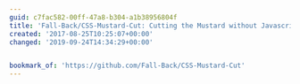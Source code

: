 ```yaml
---
guid: c7fac582-00ff-47a8-b304-a1b38956804f
title: 'Fall-Back/CSS-Mustard-Cut: Cutting the Mustard without Javascript'
created: '2017-08-25T10:25:07+00:00'
changed: '2019-09-24T14:34:29+00:00'


bookmark_of: 'https://github.com/Fall-Back/CSS-Mustard-Cut'
---
```




